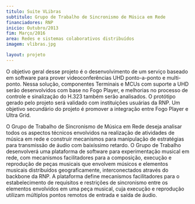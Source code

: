 ```yaml
---
titulo: Suite VLibras
subtitulo: Grupo de Trabalho de Sincronismo de Música em Rede
financiadores: RNP
inicio: Outubro/2013
fim: Março/2016
area: Redes e sistemas colaborativos distribuídos
imagem: vlibras.jpg

layout: projeto
---
```


O objetivo geral desse projeto é o desenvolvimento de um serviço baseado em software para prover videoconferências UHD ponto-a-ponto e multi-ponto. Nessa solução, componentes Terminais e MCUs com suporte a UHD serão desenvolvidos com base no Fogo Player, e melhorias no processo de controle e sinalização do H.323 também serão analisados. O protótipo gerado pelo projeto será validado com instituições usuárias da RNP. Um objetivo secundário do projeto é promover a integração entre Fogo Player e Ultra Grid.

O Grupo de Trabalho de Sincronismo de Música em Rede deseja analisar todos os aspectos técnicos envolvidos na realização de atividades de música em rede e construir mecanismos para manipulação de estratégias para transmissão de áudio com baixíssimo retardo. O Grupo de Trabalho desenvolverá uma plataforma de software para experimentação musical em rede, com mecanismos facilitadores para a composição, execução e reprodução de peças musicais que envolvem músicos e elementos musicais distribuídos geograficamente, interconectados através do backbone da RNP. A plataforma define mecanismos facilitadores para o estabelecimento de requisitos e restrições de sincronismo entre os elementos envolvidos em uma peça musical, cuja execução e reprodução utilizam múltiplos pontos remotos de entrada e saída de áudio.
